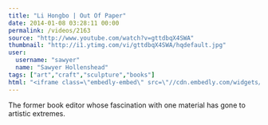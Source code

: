 ```yaml
---
title: "Li Hongbo | Out Of Paper"
date: 2014-01-08 03:28:11 00:00
permalink: /videos/2163
source: "http://www.youtube.com/watch?v=gttdbqX4SWA"
thumbnail: "http://i1.ytimg.com/vi/gttdbqX4SWA/hqdefault.jpg"
user:
  username: "sawyer"
  name: "Sawyer Hollenshead"
tags: ["art","craft","sculpture","books"]
html: "<iframe class=\"embedly-embed\" src=\"//cdn.embedly.com/widgets/media.html?src=http%3A%2F%2Fwww.youtube.com%2Fembed%2FgttdbqX4SWA%3Fwmode%3Dtransparent%26feature%3Doembed&url=http%3A%2F%2Fwww.youtube.com%2Fwatch%3Fv%3DgttdbqX4SWA&image=http%3A%2F%2Fi1.ytimg.com%2Fvi%2FgttdbqX4SWA%2Fhqdefault.jpg&key=950020ba825211e1a0764040d3dc5c07&type=text%2Fhtml&schema=youtube\" width=\"854\" height=\"480\" scrolling=\"no\" frameborder=\"0\" allowfullscreen></iframe>"
---
```


The former book editor whose fascination with one material has gone to artistic extremes.